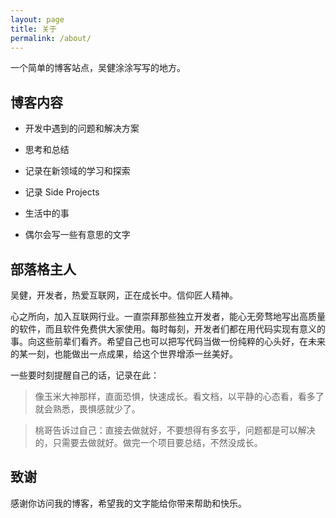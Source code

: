 ```yaml
---
layout: page
title: 关于
permalink: /about/
---
```


一个简单的博客站点，吴健涂涂写写的地方。

## 博客内容

* 开发中遇到的问题和解决方案

* 思考和总结

* 记录在新领域的学习和探索

* 记录 Side Projects

* 生活中的事

* 偶尔会写一些有意思的文字

## 部落格主人 

吴健，开发者，热爱互联网，正在成长中。信仰匠人精神。

心之所向，加入互联网行业。一直崇拜那些独立开发者，能心无旁骛地写出高质量的软件，而且软件免费供大家使用。每时每刻，开发者们都在用代码实现有意义的事。向这些前辈们看齐。希望自己也可以把写代码当做一份纯粹的心头好，在未来的某一刻，也能做出一点成果，给这个世界增添一丝美好。

一些要时刻提醒自己的话，记录在此：

> 像玉米大神那样，直面恐惧，快速成长。看文档，以平静的心态看，看多了就会熟悉，畏惧感就少了。

> 桃哥告诉过自己：直接去做就好，不要想得有多玄乎，问题都是可以解决的，只需要去做就好。做完一个项目要总结，不然没成长。

## 致谢

感谢你访问我的博客，希望我的文字能给你带来帮助和快乐。

